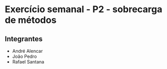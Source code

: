 # Exercício semanal - P2 - sobrecarga de métodos

## Integrantes

- André Alencar
- João Pedro
- Rafael Santana
